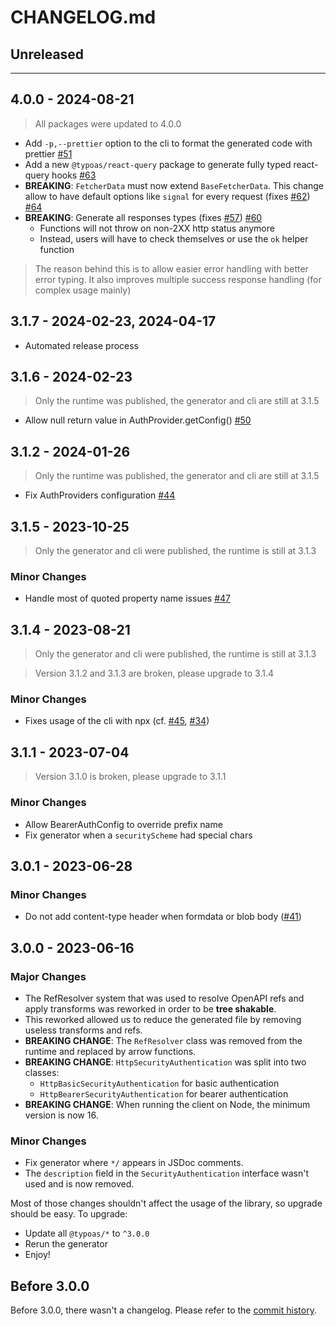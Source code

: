 # CHANGELOG.md

## Unreleased

---
## 4.0.0 - 2024-08-21

> All packages were updated to 4.0.0

- Add `-p,--prettier` option to the cli to format the generated code with prettier [#51](https://github.com/Embraser01/typoas/pull/51)
- Add a new `@typoas/react-query` package to generate fully typed react-query hooks [#63](https://github.com/Embraser01/typoas/pull/63)
- **BREAKING**: `FetcherData` must now extend `BaseFetcherData`. This change allow to have default options like `signal` for every request (fixes [#62](https://github.com/Embraser01/typoas/issues/62)) [#64](https://github.com/Embraser01/typoas/issues/64)
- **BREAKING**: Generate all responses types (fixes [#57](https://github.com/Embraser01/typoas/issues/57)) [#60](https://github.com/Embraser01/typoas/pull/60)
  - Functions will not throw on non-2XX http status anymore
  - Instead, users will have to check themselves or use the `ok` helper function

> The reason behind this is to allow easier error handling with better error typing. It also improves multiple success response handling (for complex usage mainly)

## 3.1.7 - 2024-02-23, 2024-04-17

- Automated release process

## 3.1.6 - 2024-02-23

> Only the runtime was published, the generator and cli are still at 3.1.5

- Allow null return value in AuthProvider.getConfig() [#50](https://github.com/Embraser01/typoas/pull/50)

## 3.1.2 - 2024-01-26

> Only the runtime was published, the generator and cli are still at 3.1.5

- Fix AuthProviders configuration [#44](https://github.com/Embraser01/typoas/issues/44)

## 3.1.5 - 2023-10-25

> Only the generator and cli were published, the runtime is still at 3.1.3

### **Minor Changes**

- Handle most of quoted property name issues [#47](https://github.com/Embraser01/typoas/issues/47)

## 3.1.4 - 2023-08-21

> Only the generator and cli were published, the runtime is still at 3.1.3

> Version 3.1.2 and 3.1.3 are broken, please upgrade to 3.1.4

### **Minor Changes**

- Fixes usage of the cli with npx (cf. [#45](https://github.com/Embraser01/typoas/issues/45), [#34](https://github.com/Embraser01/typoas/issues/34))

## 3.1.1 - 2023-07-04

> Version 3.1.0 is broken, please upgrade to 3.1.1

### **Minor Changes**

- Allow BearerAuthConfig to override prefix name
- Fix generator when a `securityScheme` had special chars

## 3.0.1 - 2023-06-28

### **Minor Changes**

- Do not add content-type header when formdata or blob body ([#41](https://github.com/Embraser01/typoas/pull/41))

## 3.0.0 - 2023-06-16

### **Major Changes**

- The RefResolver system that was used to resolve OpenAPI refs
  and apply transforms was reworked in order to be **tree shakable**.
- This reworked allowed us to reduce the generated file by removing
  useless transforms and refs.
- **BREAKING CHANGE**: The `RefResolver` class was removed from the runtime
  and replaced by arrow functions.
- **BREAKING CHANGE**: `HttpSecurityAuthentication` was split into two classes:
  - `HttpBasicSecurityAuthentication` for basic authentication
  - `HttpBearerSecurityAuthentication` for bearer authentication
- **BREAKING CHANGE**: When running the client on Node, the minimum version is now 16.

### **Minor Changes**

- Fix generator where `*/` appears in JSDoc comments.
- The `description` field in the `SecurityAuthentication` interface wasn't used and is now removed.

Most of those changes shouldn't affect the usage of the library, so upgrade should be easy.
To upgrade:

- Update all `@typoas/*` to `^3.0.0`
- Rerun the generator
- Enjoy!

## Before 3.0.0

Before 3.0.0, there wasn't a changelog. Please refer to the [commit history](https://github.com/Embraser01/typoas/commits/main).
